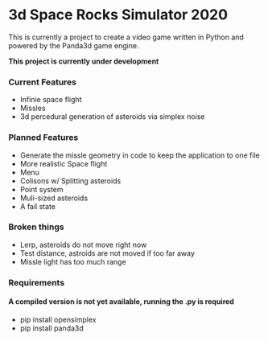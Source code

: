# 3d Space Rocks Simulator 2020
This is currently a project to create a video game written in Python and powered by the Panda3d game engine.

**This project is currently under development**

### Current Features
* Infinie space flight
* Missles
* 3d percedural generation of asteroids via simplex noise

### Planned Features
* Generate the missle geometry in code to keep the application to one file
* More realistic Space flight
* Menu
* Colisons w/ Splitting asteroids
* Point system
* Muli-sized asteroids
* A fail state

### Broken things
* Lerp, asteroids do not move right now
* Test distance, astroids are not moved if too far away
* Missle light has too much range

### Requirements
#### A compiled version is not yet available, running the .py is required
* pip install opensimplex
* pip install panda3d
